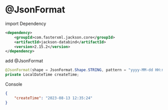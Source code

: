 # @JsonFormat

import Dependency

```xml
<dependency>
    <groupId>com.fasterxml.jackson.core</groupId>
    <artifactId>jackson-databind</artifactId>
    <version>2.15.2</version>
</dependency>
```

add @JsonFormat

```java
@JsonFormat(shape = JsonFormat.Shape.STRING, pattern = "yyyy-MM-dd HH:mm:ss")
private LocalDateTime createTime;
```

Console

```json
{
    "createTime": "2023-08-13 12:35:24"
}
```


